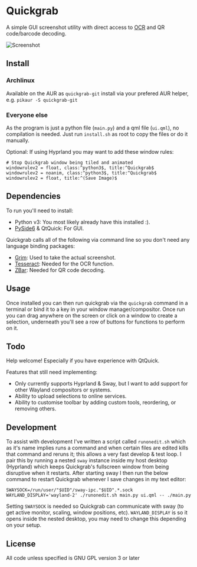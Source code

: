 Quickgrab
=========

A simple GUI screenshot utility with direct access to [OCR](https://en.wikipedia.org/wiki/Optical_character_recognition) and QR code/barcode decoding.

![](https://github.com/user-attachments/assets/45c67274-b972-4287-a51d-4b08ef70da31 "Screenshot")

## Install

### Archlinux

Available on the AUR as `quickgrab-git` install via your prefered AUR helper, e.g. `pikaur -S quickgrab-git`

### Everyone else

As the program is just a python file (`main.py`) and a qml file (`ui.qml`), no compilation is needed. Just run `install.sh` as root to copy the files or do it manually.

Optional: If using Hyprland you may want to add these window rules:

    # Stop Quickgrab window being tiled and animated
    windowrulev2 = float, class:^python3$, title:^Quickgrab$
    windowrulev2 = noanim, class:^python3$, title:^Quickgrab$
    windowrulev2 = float, title:^(Save Image)$

## Dependencies

To run you'll need to install:
* Python v3: You most likely already have this installed :).
* [PySide6](https://pypi.org/project/PySide6/) & QtQuick: For GUI.

Quickgrab calls all of the following via command line so you don't need any language binding packages:
* [Grim](https://gitlab.freedesktop.org/emersion/grim): Used to take the actual screenshot.
* [Tesseract](https://github.com/tesseract-ocr/tesseract): Needed for the OCR function.
* [ZBar](https://github.com/mchehab/zbar): Needed for QR code decoding.

## Usage

Once installed you can then run quickgrab via the `quickgrab` command in a terminal or bind it to a key in your window manager/compositor.
Once run you can drag anywhere on the screen or click on a window to create a selection, underneath you'll see a row of buttons for functions to perform on it.

## Todo

Help welcome! Especially if you have experience with QtQuick.

Features that still need implementing:
  * Only currently supports Hyprland & Sway, but I want to add support for other Wayland compositors or systems.
  * Ability to upload selections to online services.
  * Ability to customise toolbar by adding custom tools, reordering, or removing others.

## Development

To assist with development I've written a script called `runonedit.sh` which as it's name implies runs a command and when certain files are edited kills that command and reruns it; this allows a very fast develop & test loop. I pair this by running a nested `sway` instance inside my host desktop (Hyprland) which keeps Quickgrab's fullscreen window from being disruptive when it restarts. After starting sway I then run the below command to restart Quickgrab whenever I save changes in my text editor: 

    SWAYSOCK=/run/user/"$UID"/sway-ipc."$UID".*.sock WAYLAND_DISPLAY='wayland-2' ./runonedit.sh main.py ui.qml -- ./main.py

Setting `SWAYSOCK` is needed so Quickgrab can communicate with sway (to get active monitor, scaling, window positions, etc). `WAYLAND_DISPLAY` is so it opens inside the nested desktop, you may need to change this depending on your setup.

## License

All code unless specified is GNU GPL version 3 or later
